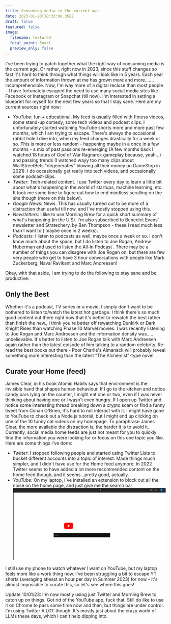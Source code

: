 ```yaml
---
title: Consuming media in the current age
date: 2023-01-20T18:33:00.358Z
draft: false
featured: false
image:
  filename: featured
  focal_point: Smart
  preview_only: false
---
```

I've been trying to patch together what the right way of consuming media is the current age. Or rather, right now in 2023, since this stuff changes so fast it's hard to think through what things will look like in 5 years. Each year the amount of information thrown at me has grown more and more....... incomprehensible. Now, I'm way more of a digital recluse than most people -  I have fortunately escaped the need to use many social media sites like Facebook or Instagram or Snapchat (till now). I'm interested in setting a blueprint for myself for the next few years so that I stay sane. Here are my current sources right now:

* *YouTube*: fun + educational. My feed is usually filled with fitness videos, some stand-up comedy, some tech videos and podcast clips. I unfortunately started watching YouTube shorts more and more past few months, which I am trying to escape. There's always the occasional rabbit hole I dive into, when my feed changes drastically for a week or so. This is more or less random - happening maybe in a once in a few months - a mix of past passions re-emerging (A few months back I watched 18 hours of God of War Ragnarok gameplay because, yeah...) and passing trends (I watched wayy too many clips about WallStreetBets "degenerates" blowing all their money on GameStop in 2021).  I do occasionally get really into tech videos, and occasionally some podcast-clips.
* *Twitter*: Tech-related content. I use Twitter every day to learn a little bit about what's happening in the world of startups, machine learning, etc. It took me some time to figure out how to end mindless scrolling on the site though (more on this below). 
* *Google News*: News. This has usually turned out to be more of a distraction than useful till now, and I've mostly stopped using this.
* *Newsletters:* I like to use Morning Brew for a quick short summary of what's happening (in the U.S). I'm also subscribed to Benedict Evans' newsletter and Stratechery, by Ben Thompson - these I read much less than I want to ( maybe once in 2 weeks). 
* *Podcasts:*  I listen to podcasts as well, maybe once a week or so. I don't know much about the space, but I do listen to Joe Rogan, Andrew Huberman and used to listen the All-in Podcast . There may be a number of things you can disagree with Joe Rogan on, but there are few very people who get to have 3 hour conversations with people like Mark Zuckerberg, Naval Ravikant and Marc Andreesen! 



Okay, with that aside, I am trying to do the following to stay sane and be productive: 



## **Only the Best**

Whether it's a podcast, TV series or a movie, I simply don't want to be bothered to listen to/watch the latest hot garbage. I think there's so much good content out there right now that it's better to rewatch the best rather than finish the new., I think you're better off rewatching Dunkirk or Dark Knight Rises than watching Phase 10 Marvel movies. I was recently listening to Joe Rogan and Marc Andreesen and the information density was..... unbelievable. It's better to listen to Joe Rogan talk with Marc Andreesen again rather than the latest episode of him talking to a random celebrity. Re-read the best books out there - Poor Charlie's Almanack will probably reveal something more interesting than the latest "The Alchemist"-type novel.

## **Curate your Home (feed)** 

James Clear, in his book Atomic Habits says that environment is the invisible hand that shapes human behaviour. If I go to the kitchen and notice candy bars lying on the counter, I might eat one or two, even if I was never thinking about having one or I wasn't even hungry. If I open up Twitter and notice some interesting thread breaking down a crypto scam or find a funny tweet from Conan O'Brien, it's hard to not interact with it. I might have gone to YouTube to check out a Node.js tutorial, but I might end up clicking on one of the 10 funny cat videos on my homepage. To paraphrase James Clear, the more available the distraction is, the harder it is to avoid it. Currently, social media home feeds are just not meant for you to quickly find the information you were looking for or focus on this one topic you like. Here are some things I've done:

* *Twitter*: I stopped following people and started using Twitter Lists to bucket different accounts into a topic of interest. Made things much simpler, and I didn't have use for the Home feed anymore. In 2022 Twitter seems to have added a lot more recommended content on the home feed though, and it seems...pretty good, actually. 
* *YouTube:* On my laptop, I've installed an extension to block out all the noise on the home page, and just give me the search bar
![](youtube_search.png)

I still use my phone to watch whatever I want on YouTube, but my laptop feels more like a work thing now. I've been struggling a bit to escape YT shorts (averaging atleast an hour per day in Summer 2023) for now - it's almost impossible to curate this, so let's see where this goes!

Update 10/01/23: I'm now mostly using just Twitter and Morning Brew to catch up on things. Got rid of the YouTube app, fuck that. Still do like to use it on Chrome to pass some time now and then, but things are under control. I'm using Twitter A LOT though. It's mostly just about the crazy world of LLMs these days, which I can't help dipping into. 
